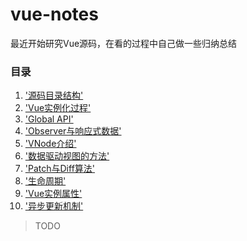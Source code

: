 # vue-notes

最近开始研究Vue源码，在看的过程中自己做一些归纳总结
### 目录
1. ['源码目录结构'](https://github.com/gitliyu/vue-notes/blob/master/notes/vue-index.md)
2. ['Vue实例化过程'](https://github.com/gitliyu/vue-notes/blob/master/notes/vue-define.md)
3. ['Global API'](https://github.com/gitliyu/vue-notes/blob/master/notes/vue-global-api.md)
4. ['Observer与响应式数据'](https://github.com/gitliyu/vue-notes/blob/master/notes/vue-observer.md)
5. ['VNode介绍'](https://github.com/gitliyu/vue-notes/blob/master/notes/vue-vnode.md)
6. ['数据驱动视图的方法'](https://github.com/gitliyu/vue-notes/blob/master/notes/vue-render.md)
7. ['Patch与Diff算法'](https://github.com/gitliyu/vue-notes/blob/master/notes/vue-vdom.md)
8. ['生命周期'](https://github.com/gitliyu/vue-notes/blob/master/notes/vue-lifecycle.md)
9. ['Vue实例属性'](https://github.com/gitliyu/vue-notes/blob/master/notes/vue-attr.md)
10. ['异步更新机制'](https://github.com/gitliyu/vue-notes/blob/master/notes/vue-nextTick.md)

> TODO
